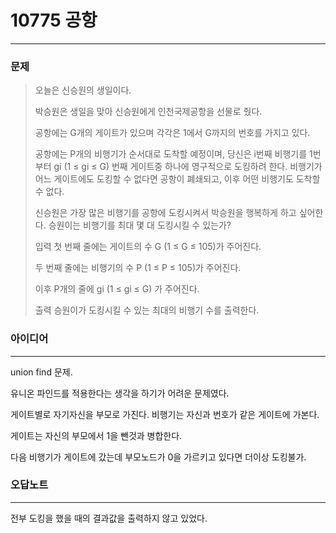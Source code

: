 # 10775 공항
------------
### 문제

>오늘은 신승원의 생일이다.
>
>박승원은 생일을 맞아 신승원에게 인천국제공항을 선물로 줬다.
>
>공항에는 G개의 게이트가 있으며 각각은 1에서 G까지의 번호를 가지고 있다.
>
>공항에는 P개의 비행기가 순서대로 도착할 예정이며, 당신은 i번째 비행기를 1번부터 gi (1 ≤ gi ≤ G) 번째 게이트중 하나에 영구적으로 도킹하려 한다. 비행기가 어느 게이트에도 도킹할 수 없다면 공항이 폐쇄되고, 이후 어떤 비행기도 도착할 수 없다.
>
>신승원은 가장 많은 비행기를 공항에 도킹시켜서 박승원을 행복하게 하고 싶어한다. 승원이는 비행기를 최대 몇 대 도킹시킬 수 있는가?
>
>입력
>첫 번째 줄에는 게이트의 수 G (1 ≤ G ≤ 105)가 주어진다.
>
>두 번째 줄에는 비행기의 수 P (1 ≤ P ≤ 105)가 주어진다.
>
>이후 P개의 줄에 gi (1 ≤ gi ≤ G) 가 주어진다.
>
>출력
승원이가 도킹시킬 수 있는 최대의 비행기 수를 출력한다.



### 아이디어 
----------
union find 문제.

유니온 파인드를 적용한다는 생각을 하기가 어려운 문제였다.

게이트별로 자기자신을 부모로 가진다.
비행기는 자신과 번호가 같은 게이트에 가본다.

게이트는 자신의 부모에서 1을 뺀것과 병합한다.

다음 비행기가 게이트에 갔는데 부모노드가 0을 가르키고 있다면 더이상 도킹불가.



### 오답노트
----------

전부 도킹을 했을 때의 결과값을 출력하지 않고 있었다.